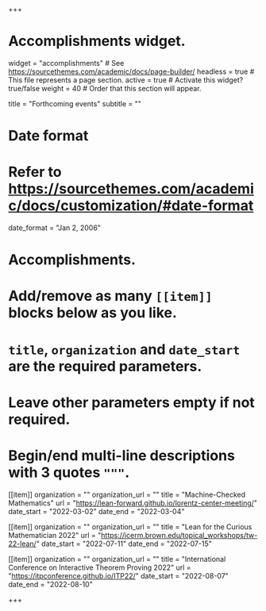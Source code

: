 +++
# Accomplishments widget.
widget = "accomplishments"  # See https://sourcethemes.com/academic/docs/page-builder/
headless = true  # This file represents a page section.
active = true  # Activate this widget? true/false
weight = 40  # Order that this section will appear.

title = "Forthcoming events"
subtitle = ""

# Date format
#   Refer to https://sourcethemes.com/academic/docs/customization/#date-format
date_format = "Jan 2, 2006"

# Accomplishments.
#   Add/remove as many `[[item]]` blocks below as you like.
#   `title`, `organization` and `date_start` are the required parameters.
#   Leave other parameters empty if not required.
#   Begin/end multi-line descriptions with 3 quotes `"""`.

[[item]]
  organization = ""
  organization_url = ""
  title = "Machine-Checked Mathematics"
  url = "https://lean-forward.github.io/lorentz-center-meeting/"
  date_start = "2022-03-02"
  date_end = "2022-03-04"


[[item]]
  organization = ""
  organization_url = ""
  title = "Lean for the Curious Mathematician 2022"
  url = "https://icerm.brown.edu/topical_workshops/tw-22-lean/"
  date_start = "2022-07-11"
  date_end = "2022-07-15"

[[item]]
  organization = ""
  organization_url = ""
  title = "International Conference on Interactive Theorem Proving 2022"
  url = "https://itpconference.github.io/ITP22/"
  date_start = "2022-08-07"
  date_end = "2022-08-10"

+++
